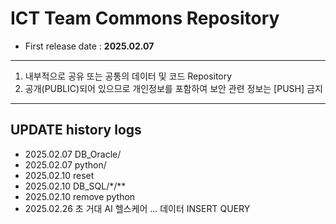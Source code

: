 # ICT Team Commons Repository

- First release date : **2025.02.07**

---
1. 내부적으로 공유 또는 공통의 데이터 및 코드 Repository
2. 공개(PUBLIC)되어 있으므로 개인정보를 포함하여 보안 관련 정보는 [PUSH] 금지
---


## UPDATE history logs
+ 2025.02.07 DB_Oracle/
+ 2025.02.07 python/ 
+ 2025.02.10 reset
+ 2025.02.10 DB_SQL/*/**
+ 2025.02.10 remove python
+ 2025.02.26 초 거대 AI 헬스케어 ... 데이터 INSERT QUERY 